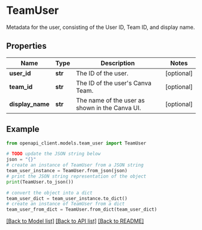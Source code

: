 # TeamUser

Metadata for the user, consisting of the User ID, Team ID, and display name.

## Properties

Name | Type | Description | Notes
------------ | ------------- | ------------- | -------------
**user_id** | **str** | The ID of the user. | [optional] 
**team_id** | **str** | The ID of the user&#39;s Canva Team. | [optional] 
**display_name** | **str** | The name of the user as shown in the Canva UI. | [optional] 

## Example

```python
from openapi_client.models.team_user import TeamUser

# TODO update the JSON string below
json = "{}"
# create an instance of TeamUser from a JSON string
team_user_instance = TeamUser.from_json(json)
# print the JSON string representation of the object
print(TeamUser.to_json())

# convert the object into a dict
team_user_dict = team_user_instance.to_dict()
# create an instance of TeamUser from a dict
team_user_from_dict = TeamUser.from_dict(team_user_dict)
```
[[Back to Model list]](../README.md#documentation-for-models) [[Back to API list]](../README.md#documentation-for-api-endpoints) [[Back to README]](../README.md)


